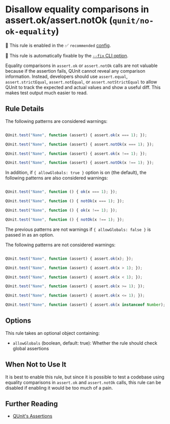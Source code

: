 # Disallow equality comparisons in assert.ok/assert.notOk (`qunit/no-ok-equality`)

💼 This rule is enabled in the ✅ `recommended` [config](https://github.com/platinumazure/eslint-plugin-qunit/blob/master/README.md#configurations).

🔧 This rule is automatically fixable by the [`--fix` CLI option](https://eslint.org/docs/latest/user-guide/command-line-interface#--fix).

<!-- end auto-generated rule header -->

Equality comparisons in `assert.ok` or `assert.notOk` calls are not valuable
because if the assertion fails, QUnit cannot reveal any comparison information.
Instead, developers should use `assert.equal`, `assert.strictEqual`,
`assert.notEqual`, or `assert.notStrictEqual` to allow QUnit to track the
expected and actual values and show a useful diff. This makes test output much
easier to read.

## Rule Details

The following patterns are considered warnings:

```js

QUnit.test("Name", function (assert) { assert.ok(x === 1); });

QUnit.test("Name", function (assert) { assert.notOk(x === 1); });

QUnit.test("Name", function (assert) { assert.ok(x !== 1); });

QUnit.test("Name", function (assert) { assert.notOk(x !== 1); });

```

In addition, if `{ allowGlobals: true }` option is on (the default), the following patterns are also considered warnings:

```js

QUnit.test("Name", function () { ok(x === 1); });

QUnit.test("Name", function () { notOk(x === 1); });

QUnit.test("Name", function () { ok(x !== 1); });

QUnit.test("Name", function () { notOk(x !== 1); });

```

The previous patterns are not warnings if `{ allowGlobals: false }` is passed
in as an option.

The following patterns are not considered warnings:

```js

QUnit.test("Name", function (assert) { assert.ok(x); });

QUnit.test("Name", function (assert) { assert.ok(x > 1); });

QUnit.test("Name", function (assert) { assert.ok(x < 1); });

QUnit.test("Name", function (assert) { assert.ok(x >= 1); });

QUnit.test("Name", function (assert) { assert.ok(x <= 1); });

QUnit.test("Name", function (assert) { assert.ok(x instanceof Number); });

```

## Options

This rule takes an optional object containing:

* `allowGlobals` (boolean, default: true): Whether the rule should check global assertions

## When Not to Use It

It is best to enable this rule, but since it is possible to test a codebase
using equality comparisons in `assert.ok` and `assert.notOk` calls, this rule
can be disabled if enabling it would be too much of a pain.

## Further Reading

* [QUnit's Assertions](https://api.qunitjs.com/category/assert/)
